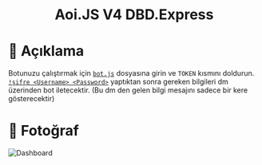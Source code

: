 <h1 align="center">Aoi.JS V4 DBD.Express</h1>

# 📜 Açıklama
Botunuzu çalıştırmak için [`bot.js`](https://github.com/ghostdevxd/aoijs-v4-dashboard/blob/main/bot.js) dosyasına girin ve `TOKEN` kısmını doldurun. <br>
[`!şifre <Username> <Password>`](https://github.com/ghostdevxd/aoijs-v4-dashboard/blob/main/command/%C5%9Fifre.js) yaptıktan sonra gereken bilgileri dm üzerinden bot iletecektir. (Bu dm den gelen bilgi mesajını sadece bir kere gösterecektir)
# 📁 Fotoğraf
![Dashboard](https://media.discordapp.net/attachments/705148232220672070/983239516347306004/unknown.png?width=584&height=373)
